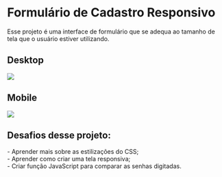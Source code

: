 <h1>Formulário de Cadastro Responsivo</h1>

Esse projeto é uma interface de formulário que se adequa ao tamanho de tela que o usuário estiver utilizando.

<h2>Desktop</h2>
<img src="https://user-images.githubusercontent.com/109925623/200047928-97a5c78d-74e4-4f2d-a5b5-b47862314118.JPG">

<h2>Mobile</h2>
<img src="https://user-images.githubusercontent.com/109925623/200048797-c6b6eced-7adc-4794-b150-0184032d3d90.jpeg">


<h2>Desafios desse projeto:</h2>
- Aprender mais sobre as estilizações do CSS; <br>
- Aprender como criar uma tela responsiva; <br>
- Criar função JavaScript para comparar as senhas digitadas.